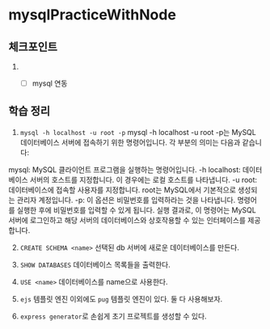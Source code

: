 # mysqlPracticeWithNode

## 체크포인트
1. - [ ] mysql 연동





## 학습 정리

1. `mysql -h localhost -u root -p`
mysql -h localhost -u root -p는 MySQL 데이터베이스 서버에 접속하기 위한 명령어입니다. 각 부분의 의미는 다음과 같습니다:

mysql: MySQL 클라이언트 프로그램을 실행하는 명령어입니다.
-h localhost: 데이터베이스 서버의 호스트를 지정합니다. 이 경우에는 로컬 호스트를 나타냅니다.
-u root: 데이터베이스에 접속할 사용자를 지정합니다. root는 MySQL에서 기본적으로 생성되는 관리자 계정입니다.
-p: 이 옵션은 비밀번호를 입력하라는 것을 나타냅니다. 명령어를 실행한 후에 비밀번호를 입력할 수 있게 됩니다.
실행 결과로, 이 명령어는 MySQL 서버에 로그인하고 해당 서버의 데이터베이스와 상호작용할 수 있는 인터페이스를 제공합니다.

2. `CREATE SCHEMA <name>`
선택된 db 서버에 새로운 데이터베이스를 만든다.

3. `SHOW DATABASES`
데이터베이스 목록들을 출력한다.

4. `USE <name>`
데이터베이스를 name으로 사용한다.

5. `ejs` 템플릿 엔진 이외에도 `pug` 템플릿 엔진이 있다. 둘 다 사용해보자.

6. `express generator`로 손쉽게 초기 프로젝트를 생성할 수 있다.